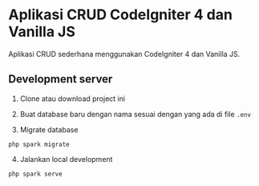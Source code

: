 # Aplikasi CRUD CodeIgniter 4 dan Vanilla JS

Aplikasi CRUD sederhana menggunakan CodeIgniter 4 dan Vanilla JS.

## Development server

1. Clone atau download project ini

2. Buat database baru dengan nama sesuai dengan yang ada di file `.env`

3. Migrate database

```
php spark migrate
```

4. Jalankan local development

```
php spark serve
```
